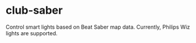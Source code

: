 # club-saber

Control smart lights based on Beat Saber map data.
Currently, Philips Wiz lights are supported.

